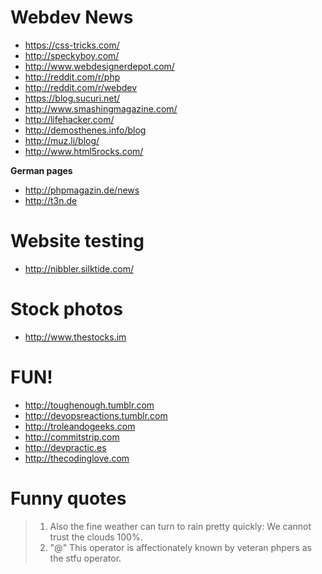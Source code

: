 # Webdev News

- https://css-tricks.com/
- http://speckyboy.com/
- http://www.webdesignerdepot.com/
- http://reddit.com/r/php
- http://reddit.com/r/webdev
- https://blog.sucuri.net/
- http://www.smashingmagazine.com/
- http://lifehacker.com/
- http://demosthenes.info/blog
- http://muz.li/blog/
- http://www.html5rocks.com/

**German pages**

- http://phpmagazin.de/news
- http://t3n.de

# Website testing

- http://nibbler.silktide.com/

# Stock photos

- http://www.thestocks.im

# FUN!

- http://toughenough.tumblr.com
- http://devopsreactions.tumblr.com
- http://troleandogeeks.com
- http://commitstrip.com
- http://devpractic.es
- http://thecodinglove.com

# Funny quotes

> 1. Also the fine weather can turn to rain pretty quickly: We cannot trust the clouds 100%.
> 2. "@" This operator is affectionately known by veteran phpers as the stfu operator.

